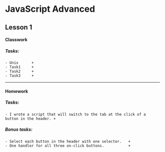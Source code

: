 # JavaScript Advanced

## Lesson 1

#### Classwork

##### Tasks:
```
- Unix      +
- Task1     +
- Task2     +
- Task3     +
```

------------------------------

#### Homework

##### Tasks:
```
- I wrote a script that will switch to the tab at the click of a button in the header. +
```

##### Bonus tasks:
```
- Select each button in the header with one selector.   +
- One handler for all three on-click buttons.           +
```
